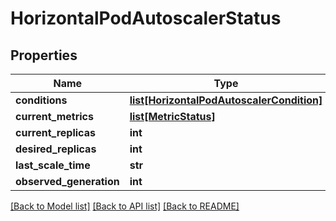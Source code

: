 # HorizontalPodAutoscalerStatus

## Properties
Name | Type | Description | Notes
------------ | ------------- | ------------- | -------------
**conditions** | [**list[HorizontalPodAutoscalerCondition]**](HorizontalPodAutoscalerCondition.md) |  | [optional] 
**current_metrics** | [**list[MetricStatus]**](MetricStatus.md) |  | [optional] 
**current_replicas** | **int** |  | [optional] 
**desired_replicas** | **int** |  | [optional] 
**last_scale_time** | **str** |  | [optional] 
**observed_generation** | **int** |  | [optional] 

[[Back to Model list]](../README.md#documentation-for-models) [[Back to API list]](../README.md#documentation-for-api-endpoints) [[Back to README]](../README.md)


